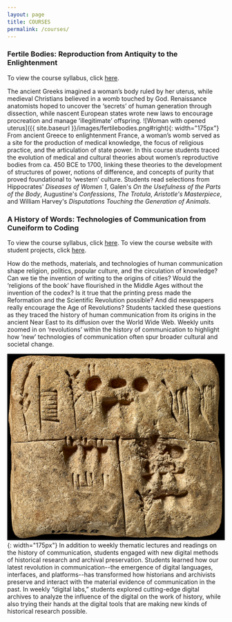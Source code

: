 ```yaml
---
layout: page
title: COURSES
permalink: /courses/
---
```


### Fertile Bodies: Reproduction from Antiquity to the Enlightenment

To view the course syllabus, click <a href="{{ site.baseurl }}/fertilebodiessyll.pdf">here</a>.

The ancient Greeks imagined a woman’s body ruled by her uterus, while medieval
Christians believed in a womb touched by God. Renaissance anatomists hoped to uncover the
‘secrets’ of human generation through dissection, while nascent European states wrote
new laws to encourage procreation and manage ‘illegitimate’ offspring. ![Woman with opened uterus]({{ site.baseurl }}/images/fertilebodies.png#right){: width="175px"}
From ancient Greece to enlightenment France, a woman’s womb served as a site for the production of medical
knowledge, the focus of religious practice, and the articulation of state power.
In this course students traced the evolution of medical and cultural theories about women’s
reproductive bodies from ca. 450 BCE to 1700, linking these theories to the development
of structures of power, notions of difference, and concepts of purity that proved
foundational to ‘western’ culture. Students read selections from Hippocrates' _Diseases
of Women 1_, Galen's _On the Usefulness of the Parts of the Body_, Augustine's _Confessions_,
_The Trotula_, _Aristotle's Masterpiece_, and William Harvey's _Disputations
Touching the Generation of Animals_.

### A History of Words: Technologies of Communication from Cuneiform to Coding

To view the course syllabus, click
[here](https://docs.google.com/document/d/e/2PACX-1vRPvBDiCU6VjQxC-F1qKW_SY0HiT_WL08xS7Bpwx9WU_e2LLnCA1_uMjWnd3lPEw4nVjp6vrCIJW1ue/pub).
To view the course website with student projects, click [here](https://hum-331-princeton.github.io).

How do the methods, materials, and technologies of human communication shape religion,
politics, popular culture, and the circulation of knowledge? Can we tie the invention of
writing to the origins of cities? Would the ‘religions of the book’ have flourished in
the Middle Ages without the invention of the codex? Is it true that the printing press
made the Reformation and the Scientific Revolution possible? And did newspapers really
encourage the Age of Revolutions? Students tackled these questions as they traced the
history of human communication from its origins in the ancient Near East to its diffusion
over the World Wide Web. Weekly units zoomed in on ‘revolutions’ within the history of
communication to highlight how ‘new’ technologies of communication often spur broader
cultural and societal change.

![Cuneiform tablet](https://github.com/melissabreynolds/melissabreynolds.github.io/blob/master/images/cuneiform.jpg?raw=true#left){: width="175px"}
In addition to weekly thematic lectures and readings on the history of communication,
students engaged with new digital methods of historical research and archival
preservation. Students learned how our latest revolution in communication--the emergence
of digital languages, interfaces, and platforms--has transformed how historians and
archivists preserve and interact with the material evidence of communication in the past.
In weekly “digital labs,” students explored cutting-edge digital archives to analyze the
influence of the digital on the work of history, while also trying their hands at the
digital tools that are making new kinds of historical research possible.
